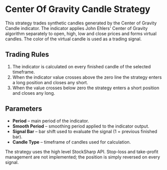 # Center Of Gravity Candle Strategy

This strategy trades synthetic candles generated by the Center of Gravity Candle indicator. The indicator applies John Ehlers' Center of Gravity algorithm separately to open, high, low and close prices and forms virtual candles. The color of the virtual candle is used as a trading signal.

## Trading Rules

1. The indicator is calculated on every finished candle of the selected timeframe.
2. When the indicator value crosses above the zero line the strategy enters a long position and closes any short.
3. When the value crosses below zero the strategy enters a short position and closes any long.

## Parameters

- **Period** – main period of the indicator.
- **Smooth Period** – smoothing period applied to the indicator output.
- **Signal Bar** – bar shift used to evaluate the signal (1 = previous finished bar).
- **Candle Type** – timeframe of candles used for calculation.

The strategy uses the high level StockSharp API. Stop-loss and take-profit management are not implemented; the position is simply reversed on every signal.
